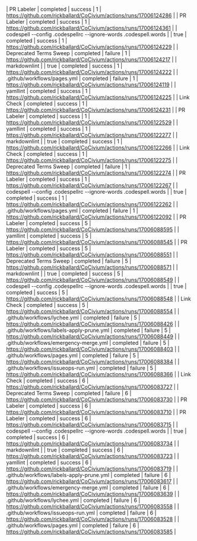 | PR Labeler | completed | success | 1 | https://github.com/rickballard/CoCivium/actions/runs/17006124286 |
| PR Labeler | completed | success | 1 | https://github.com/rickballard/CoCivium/actions/runs/17006124361 |
| codespell --config .codespellrc --ignore-words .codespell.words  |  |  true | completed | success | 1 | https://github.com/rickballard/CoCivium/actions/runs/17006124229 |
| Deprecated Terms Sweep | completed | failure | 1 | https://github.com/rickballard/CoCivium/actions/runs/17006124217 |
| markdownlint  |  |  true | completed | success | 1 | https://github.com/rickballard/CoCivium/actions/runs/17006124222 |
| .github/workflows/pages.yml | completed | failure | 1 | https://github.com/rickballard/CoCivium/actions/runs/17006124119 |
| yamllint | completed | success | 1 | https://github.com/rickballard/CoCivium/actions/runs/17006124225 |
| Link Check | completed | success | 1 | https://github.com/rickballard/CoCivium/actions/runs/17006124231 |
| PR Labeler | completed | success | 1 | https://github.com/rickballard/CoCivium/actions/runs/17006122529 |
| yamllint | completed | success | 1 | https://github.com/rickballard/CoCivium/actions/runs/17006122277 |
| markdownlint  |  |  true | completed | success | 1 | https://github.com/rickballard/CoCivium/actions/runs/17006122266 |
| Link Check | completed | success | 1 | https://github.com/rickballard/CoCivium/actions/runs/17006122275 |
| Deprecated Terms Sweep | completed | failure | 1 | https://github.com/rickballard/CoCivium/actions/runs/17006122274 |
| PR Labeler | completed | success | 1 | https://github.com/rickballard/CoCivium/actions/runs/17006122267 |
| codespell --config .codespellrc --ignore-words .codespell.words  |  |  true | completed | success | 1 | https://github.com/rickballard/CoCivium/actions/runs/17006122262 |
| .github/workflows/pages.yml | completed | failure | 1 | https://github.com/rickballard/CoCivium/actions/runs/17006122092 |
| PR Labeler | completed | success | 5 | https://github.com/rickballard/CoCivium/actions/runs/17006088595 |
| yamllint | completed | success | 5 | https://github.com/rickballard/CoCivium/actions/runs/17006088545 |
| PR Labeler | completed | success | 5 | https://github.com/rickballard/CoCivium/actions/runs/17006088551 |
| Deprecated Terms Sweep | completed | failure | 5 | https://github.com/rickballard/CoCivium/actions/runs/17006088571 |
| markdownlint  |  |  true | completed | success | 5 | https://github.com/rickballard/CoCivium/actions/runs/17006088549 |
| codespell --config .codespellrc --ignore-words .codespell.words  |  |  true | completed | success | 5 | https://github.com/rickballard/CoCivium/actions/runs/17006088548 |
| Link Check | completed | success | 5 | https://github.com/rickballard/CoCivium/actions/runs/17006088554 |
| .github/workflows/lychee.yml | completed | failure | 5 | https://github.com/rickballard/CoCivium/actions/runs/17006088426 |
| .github/workflows/labels-apply-prune.yml | completed | failure | 5 | https://github.com/rickballard/CoCivium/actions/runs/17006088449 |
| .github/workflows/emergency-merge.yml | completed | failure | 5 | https://github.com/rickballard/CoCivium/actions/runs/17006088403 |
| .github/workflows/pages.yml | completed | failure | 5 | https://github.com/rickballard/CoCivium/actions/runs/17006088384 |
| .github/workflows/issueops-run.yml | completed | failure | 5 | https://github.com/rickballard/CoCivium/actions/runs/17006088366 |
| Link Check | completed | success | 6 | https://github.com/rickballard/CoCivium/actions/runs/17006083727 |
| Deprecated Terms Sweep | completed | failure | 6 | https://github.com/rickballard/CoCivium/actions/runs/17006083730 |
| PR Labeler | completed | success | 6 | https://github.com/rickballard/CoCivium/actions/runs/17006083710 |
| PR Labeler | completed | success | 6 | https://github.com/rickballard/CoCivium/actions/runs/17006083715 |
| codespell --config .codespellrc --ignore-words .codespell.words  |  |  true | completed | success | 6 | https://github.com/rickballard/CoCivium/actions/runs/17006083734 |
| markdownlint  |  |  true | completed | success | 6 | https://github.com/rickballard/CoCivium/actions/runs/17006083723 |
| yamllint | completed | success | 6 | https://github.com/rickballard/CoCivium/actions/runs/17006083719 |
| .github/workflows/labels-apply-prune.yml | completed | failure | 6 | https://github.com/rickballard/CoCivium/actions/runs/17006083617 |
| .github/workflows/emergency-merge.yml | completed | failure | 6 | https://github.com/rickballard/CoCivium/actions/runs/17006083639 |
| .github/workflows/lychee.yml | completed | failure | 6 | https://github.com/rickballard/CoCivium/actions/runs/17006083558 |
| .github/workflows/issueops-run.yml | completed | failure | 6 | https://github.com/rickballard/CoCivium/actions/runs/17006083528 |
| .github/workflows/pages.yml | completed | failure | 6 | https://github.com/rickballard/CoCivium/actions/runs/17006083585 |
